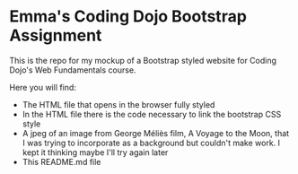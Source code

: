 # Emma's Coding Dojo Bootstrap Assignment

This is the repo for my mockup of a Bootstrap styled website for Coding Dojo's Web Fundamentals course.

Here you will find:
* The HTML file that opens in the browser fully styled
* In the HTML file there is the code necessary to link the bootstrap CSS style
* A jpeg of an image from George Méliès film, A Voyage to the Moon, that I was trying to incorporate as a background but couldn't make work. I kept it thinking maybe I'll try again later
* This README.md file
